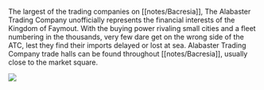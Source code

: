 The largest of the trading companies on [[notes/Bacresia]], The Alabaster Trading Company unofficially represents the financial interests of the Kingdom of Faymout. With the buying power rivaling small cities and a fleet numbering in the thousands, very few dare get on the wrong side of the ATC, lest they find their imports delayed or lost at sea. Alabaster Trading Company trade halls can be found throughout [[notes/Bacresia]], usually close to the market square.

![](assets/ATC.jpg)